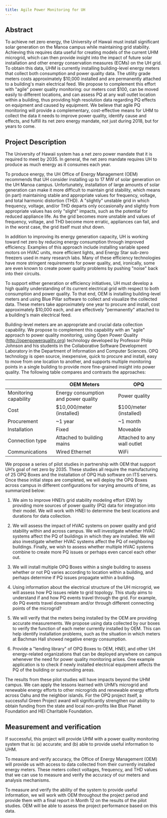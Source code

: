 ```yaml
---
title: Agile Power Monitoring for UH
---
```


## Abstract

To achieve net zero energy, the University of Hawaii must install significant solar generation on the Manoa campus while maintaining grid stability.  Achieving this requires data useful for creating models of the current UHM microgrid, which can then provide insight into the impact of future solar installation and other energy conservation measures (ECMs) on the UH grid.  To obtain this data, UHM is currently installing building-level energy meters that collect both consumption and power quality data. The utility grade meters costs approximately \$10,000 installed and are permanently attached to a building's main electrical feed. We propose to complement this effort with "agile" power quality monitoring:  our meters cost \$100, can be moved easily to different locations, and can assess PQ at any wall outlet location within a building, thus providing high resolution data regarding PQ effects on equipment and caused by equipment.  We believe that agile PQ monitoring will provide a complementary, cost-effective means for UHM to collect the data it needs to improve power quality, identify cause and effects, and fulfill its net zero energy mandate, not just during 2018, but for years to come.

## Project Description

The University of Hawaii system has a net zero power mandate that it is required to meet by 2035. In general, the net zero mandate requires UH to produce as much energy as it consumes each year.

To produce energy, the UH Office of Energy Management (OEM) recommends that UH consider installing up to 17 MW of solar generation on the UH Manoa campus. Unfortunately, installation of large amounts of solar generation can make it more difficult to maintain grid stability, which means (in part) maintaining stable and appropriate values for frequency, voltage, and total harmonic distortion (THD).  A "slightly" unstable grid in which frequency, voltage, and/or THD departs only occasionally and slightly from appropriate values has only "slight" impacts, such as the potential for reduced appliance life. As the grid becomes more unstable and values of frequency, voltage, and THD become more erratic, appliances can fail, and in the worst case, the grid itself must shut down. 

In addition to improving its energy generation capacity, UH is working toward net zero by reducing energy consumption through improved efficiency.  Examples of this approach include installing variable speed motors on HVAC units, more efficient lights, and Energy Star sub-zero freezers used in many research labs. Many of these efficiency technologies have more stringent requirements for power quality, and, ironically, some are even known to create power quality problems by pushing "noise" back into their circuits. 

To support either generation or efficiency initiatives, UH must develop a high quality understanding of its current electrical grid with respect to both consumption and power quality. To that end, OEM is installing building-level meters and using Blue Pillar software to collect and visualize the collected data.  These meters take approximately one year to procure and install, cost approximately $10,000 each, and are effectively "permanently" attached to a building's main electrical feed.

Building-level meters are an appropriate and crucial data collection capability. We propose to complement this capability with an "agile" approach to power quality monitoring, using Open Power Quality (http://openpowerquality.org) technology developed by Professor Philip Johnson and his students in the Collaborative Software Development Laboratory in the Department of Information and Computer Sciences.  OPQ technology is open source, inexpensive, quick to procure and install, easy to move from one location to another, and supports multiple monitoring points in a single building to provide more fine-grained insight into power quality. The following table compares and contrasts the approaches:

|  | OEM Meters | OPQ |
| - | - | - |
| Monitoring capability | Energy consumption and power quality | Power quality |
| Cost | $10,000/meter (installed)| $100/meter (installed) |
| Procurement | ~1 year | ~1 month |
| Installation | Fixed | Moveable |
| Connection type | Attached to building mains | Attached to any wall outlet |
| Communications | Wired Ethernet | WiFi |

We propose a series of pilot studies in partnership with OEM that support UH’s goal of net zero by 2035. These studies all require the manufacturing of 25 OPQ Boxes and the installation of OPQ Hub software on ITS servers. Once these initial steps are completed, we will deploy the OPQ Boxes across campus in different configurations for varying amounts of time, as summarized below:

1. We aim to improve HNEI’s grid stability modeling effort (DW) by providing more sources of power quality (PQ) data for integration into their model. We will work with HNEI to determine the best locations and durations for data collection.

2. We will assess the impact of HVAC systems on power quality and grid stability within and across campus. We will investigate whether HVAC systems affect the PQ of buildings in which they are installed. We will also investigate whether HVAC systems affect the PQ of neighboring buildings. Finally, we wish to assess whether multiple HVAC systems combine to create more PQ issues or perhaps even cancel each other out. 

3. We will install multiple OPQ Boxes within a single building to assess whether or not PQ varies according to location within a building, and perhaps determine if PQ issues propagate within a building. 

4. Using information about the electrical structure of the UH microgrid, we will assess how PQ issues relate to grid topology.  This study aims to understand if and how PQ events travel through the grid. For example, do PQ events travel downstream and/or through different connecting points of the microgrid?

5. We will verify that the meters being installed by the OEM are providing accurate measurements. We propose using data collected by our boxes to verify the function of each meter currently installed by OEM. This can help identify installation problems, such as the situation in which meters at Bachman Hall showed negative energy consumption. 

6. Provide a "lending library" of OPQ Boxes to OEM, HNEI, and other UH energy-related organizations that can be deployed anywhere on campus whenever the need for power quality monitoring arises. One example application is to check if newly installed electrical equipment affects the PQ of the building or surrounding areas. 

The results from these pilot studies will have impacts beyond the UHM campus. We can apply the lessons learned with UHM’s microgrid and renewable energy efforts to other microgrids and renewable energy efforts across Oahu and the neighbor islands. For the OPQ project itself, a successful Green Project award will significantly strengthen our ability to obtain funding from the state and local non-profits like Blue Planet Foundation and HEI Charitable Foundation. 

## Measurement and verification

If successful, this project will provide UHM with a power quality monitoring system that is: (a) accurate; and (b) able to provide useful information to UHM. 

To measure and verify accuracy, the Office of Energy Management (OEM) will provide us with access to data collected from their currently installed energy meters. These meters collect voltages, frequency, and THD values that we can use to measure and verify the accuracy of our meters and analysis mechanisms.

To measure and verify the ability of the system to provide useful information, we will work with OEM throughout the project period and provide them with a final report in Month 12 on the results of the pilot studies. OEM will be able to assess the project performance based on this data. 

